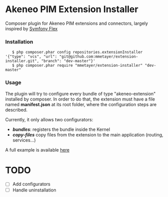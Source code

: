 # Akeneo PIM Extension Installer

Composer plugin for Akeneo PIM extensions and connectors, largely inspired by [Symfony Flex][1]

### Installation

```
   $ php composer.phar config repositories.extensionInstaller '{"type": "vcs", "url": "git@github.com:mmetayer/extension-installer.git", "branch": "dev-master"}'
   $ php composer.phar require "mmetayer/extension-installer" "dev-master"
```

### Usage

The plugin will try to configure every bundle of type "akeneo-extension" installed by composer.
In order to do that, the extension must have a file named **manifest.json** at its root folder,
where the configuration steps are described.

Currently, it only allows two configurators: 
* ***bundles***: registers the bundle inside the Kernel
* ***copy-files*** copy files from the extension to the main application (routing, services...)

A full example is available [here][2]

[1]: https://github.com/symfony/flex
[2]: https://github.com/mmetayer/FakeBundle

# TODO
- [ ] Add configurators
- [ ] Handle uninstallation
